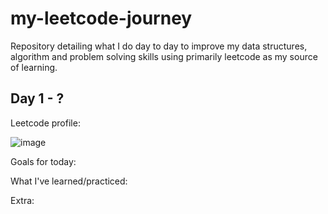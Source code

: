 # my-leetcode-journey
Repository detailing what I do day to day to improve my data structures, algorithm and problem solving skills using primarily leetcode as my source of learning.

## Day 1 - ?

Leetcode profile:


![image](https://github.com/BlunderBarry/my-leetcode-journey/assets/115489663/1df9efb8-6fdb-45a4-91bc-091790b79ad9)

Goals for today:

What I've learned/practiced:

Extra:
